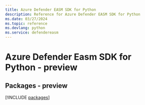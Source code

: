 ```yaml
---
title: Azure Defender EASM SDK for Python
description: Reference for Azure Defender EASM SDK for Python
ms.date: 03/27/2024
ms.topic: reference
ms.devlang: python
ms.service: defendereasm
---
```

# Azure Defender Easm SDK for Python - preview
## Packages - preview
[!INCLUDE [packages](defender-easm-index.md)]